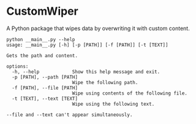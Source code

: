 # CustomWiper
A Python package that wipes data by overwriting it with custom content.

```commandline
python __main__.py --help
usage: __main__.py [-h] [-p [PATH]] [-f [PATH]] [-t [TEXT]]

Gets the path and content.

options:
  -h, --help            Show this help message and exit.
  -p [PATH], --path [PATH]
                        Wipe the following path.
  -f [PATH], --file [PATH]
                        Wipe using contents of the following file.
  -t [TEXT], --text [TEXT]
                        Wipe using the following text.

--file and --text can't appear simultaneously.
```
